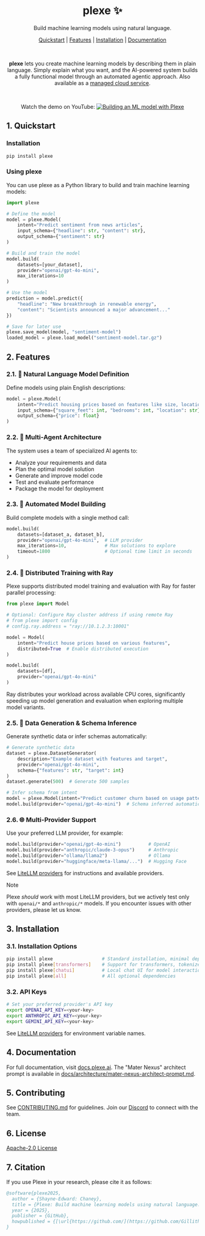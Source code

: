<div align="center">

# plexe ✨



Build machine learning models using natural language.

[Quickstart](#1-quickstart) |
[Features](#2-features) |
[Installation](#3-installation) |
[Documentation](#4-documentation)

<br>

**plexe** lets you create machine learning models by describing them in plain language. Simply explain what you want, 
and the AI-powered system builds a fully functional model through an automated agentic approach. Also available as a 
[managed cloud service](https://plexe.ai).

<br>

Watch the demo on YouTube:
[![Building an ML model with Plexe](resources/demo-thumbnail.png)](https://www.youtube.com/watch?v=bUwCSglhcXY)
</div>

## 1. Quickstart

### Installation
```bash
pip install plexe
```

### Using plexe

You can use plexe as a Python library to build and train machine learning models:

```python
import plexe

# Define the model
model = plexe.Model(
    intent="Predict sentiment from news articles",
    input_schema={"headline": str, "content": str},
    output_schema={"sentiment": str}
)

# Build and train the model
model.build(
    datasets=[your_dataset],
    provider="openai/gpt-4o-mini",
    max_iterations=10
)

# Use the model
prediction = model.predict({
    "headline": "New breakthrough in renewable energy",
    "content": "Scientists announced a major advancement..."
})

# Save for later use
plexe.save_model(model, "sentiment-model")
loaded_model = plexe.load_model("sentiment-model.tar.gz")
```

## 2. Features

### 2.1. 💬 Natural Language Model Definition
Define models using plain English descriptions:

```python
model = plexe.Model(
    intent="Predict housing prices based on features like size, location, etc.",
    input_schema={"square_feet": int, "bedrooms": int, "location": str},
    output_schema={"price": float}
)
```

### 2.2. 🤖 Multi-Agent Architecture
The system uses a team of specialized AI agents to:
- Analyze your requirements and data
- Plan the optimal model solution
- Generate and improve model code
- Test and evaluate performance
- Package the model for deployment

### 2.3. 🎯 Automated Model Building
Build complete models with a single method call:

```python
model.build(
    datasets=[dataset_a, dataset_b],
    provider="openai/gpt-4o-mini",  # LLM provider
    max_iterations=10,              # Max solutions to explore
    timeout=1800                    # Optional time limit in seconds
)
```

### 2.4. 🚀 Distributed Training with Ray

Plexe supports distributed model training and evaluation with Ray for faster parallel processing:

```python
from plexe import Model

# Optional: Configure Ray cluster address if using remote Ray
# from plexe import config
# config.ray.address = "ray://10.1.2.3:10001"

model = Model(
    intent="Predict house prices based on various features",
    distributed=True  # Enable distributed execution
)

model.build(
    datasets=[df],
    provider="openai/gpt-4o-mini"
)
```

Ray distributes your workload across available CPU cores, significantly speeding up model generation and evaluation when exploring multiple model variants.

### 2.5. 🎲 Data Generation & Schema Inference
Generate synthetic data or infer schemas automatically:

```python
# Generate synthetic data
dataset = plexe.DatasetGenerator(
    description="Example dataset with features and target",
    provider="openai/gpt-4o-mini",
    schema={"features": str, "target": int}
)
dataset.generate(500)  # Generate 500 samples

# Infer schema from intent
model = plexe.Model(intent="Predict customer churn based on usage patterns")
model.build(provider="openai/gpt-4o-mini")  # Schema inferred automatically
```

### 2.6. 🌐 Multi-Provider Support
Use your preferred LLM provider, for example:
```python
model.build(provider="openai/gpt-4o-mini")          # OpenAI
model.build(provider="anthropic/claude-3-opus")     # Anthropic
model.build(provider="ollama/llama2")               # Ollama
model.build(provider="huggingface/meta-llama/...")  # Hugging Face    
```
See [LiteLLM providers](https://docs.litellm.ai/docs/providers) for instructions and available providers.

> [!NOTE]
> Plexe *should* work with most LiteLLM providers, but we actively test only with `openai/*` and `anthropic/*`
> models. If you encounter issues with other providers, please let us know.


## 3. Installation

### 3.1. Installation Options
```bash
pip install plexe                  # Standard installation, minimal dependencies
pip install plexe[transformers]    # Support for transformers, tokenizers, etc
pip install plexe[chatui]          # Local chat UI for model interaction
pip install plexe[all]             # All optional dependencies
```

### 3.2. API Keys
```bash
# Set your preferred provider's API key
export OPENAI_API_KEY=<your-key>
export ANTHROPIC_API_KEY=<your-key>
export GEMINI_API_KEY=<your-key>
```
See [LiteLLM providers](https://docs.litellm.ai/docs/providers) for environment variable names.

## 4. Documentation
For full documentation, visit [docs.plexe.ai](https://docs.plexe.ai).
The "Mater Nexus" architect prompt is available in
[docs/architecture/mater-nexus-architect-prompt.md](docs/architecture/mater-nexus-architect-prompt.md).

## 5. Contributing
See [CONTRIBUTING.md](CONTRIBUTING.md) for guidelines. Join our [Discord](https://discord.gg/SefZDepGMv) to connect with the team.

## 6. License
[Apache-2.0 License](LICENSE)

## 7. Citation
If you use Plexe in your research, please cite it as follows:

```bibtex
@software{plexe2025,
  author = {Shayne-Edward: Chaney},
  title = {Plexe: Build machine learning models using natural language.},
  year = {2025},
  publisher = {GitHub},
  howpublished = {[\url{https://github.com/](https://github.com/Gillithe/plexe)}},
}
